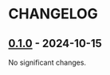 # CHANGELOG

<!-- towncrier release notes start -->

## [0.1.0](https://github.com/jan-david-fischbach/tidy_jcm_materials/releases/tag/v0.1.0) - 2024-10-15

No significant changes.
